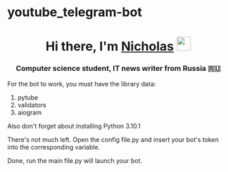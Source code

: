 # youtube_telegram-bot
<h1 align="center">Hi there, I'm <a href="https://vk.com/k.voronchikhin2018" target="_blank">Nicholas</a> 
<img src="https://github.com/blackcater/blackcater/raw/main/images/Hi.gif" height="32"/></h1>
<h3 align="center">Computer science student, IT news writer from Russia 🇷🇺</h3>

For the bot to work, you must have the library data:
1) pytube
2) validators
3) aiogram

Also don't forget about installing Python 3.10.1

There's not much left. Open the config file.py and insert your bot's token into the corresponding variable. 

Done, run the main file.py will launch your bot.
